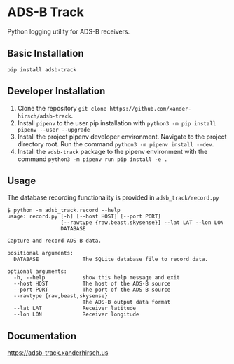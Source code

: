 # ADS-B Track
Python logging utility for ADS-B receivers.

## Basic Installation
```
pip install adsb-track
```

## Developer Installation
1. Clone the repository `git clone https://github.com/xander-hirsch/adsb-track`.
2. Install `pipenv` to the user pip installation with `python3 -m pip install pipenv --user --upgrade`
3. Install the project pipenv developer environment.
   Navigate to the project directory root.
   Run the command `python3 -m pipenv install --dev`.
4. Install the `adsb-track` package to the pipenv environment with the command `python3 -m pipenv run pip install -e .`

## Usage
The database recording functionality is provided in `adsb_track/record.py`

```
$ python -m adsb_track.record --help
usage: record.py [-h] [--host HOST] [--port PORT]
                 [--rawtype {raw,beast,skysense}] --lat LAT --lon LON
                 DATABASE

Capture and record ADS-B data.

positional arguments:
  DATABASE              The SQLite database file to record data.

optional arguments:
  -h, --help            show this help message and exit
  --host HOST           The host of the ADS-B source
  --port PORT           The port of the ADS-B source
  --rawtype {raw,beast,skysense}
                        The ADS-B output data format
  --lat LAT             Receiver latitude
  --lon LON             Receiver longitude

```

## Documentation
https://adsb-track.xanderhirsch.us